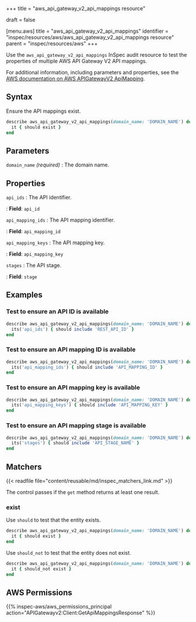 +++
title = "aws_api_gateway_v2_api_mappings resource"

draft = false


[menu.aws]
title = "aws_api_gateway_v2_api_mappings"
identifier = "inspec/resources/aws/aws_api_gateway_v2_api_mappings resource"
parent = "inspec/resources/aws"
+++

Use the `aws_api_gateway_v2_api_mappings` InSpec audit resource to test the properties of multiple AWS API Gateway V2 API mappings.

For additional information, including parameters and properties, see the [AWS documentation on AWS APIGatewayV2 ApiMapping](https://docs.aws.amazon.com/AWSCloudFormation/latest/UserGuide/aws-resource-apigatewayv2-apimapping.html).

## Syntax

Ensure the API mappings exist.

```ruby
describe aws_api_gateway_v2_api_mappings(domain_name: 'DOMAIN_NAME') do
  it { should exist }
end
```

## Parameters

`domain_name` _(required)_
: The domain name.

## Properties

`api_ids`
: The API identifier.

: **Field**: `api_id`

`api_mapping_ids`
: The API mapping identifier.

: **Field**: `api_mapping_id`

`api_mapping_keys`
: The API mapping key.

: **Field**: `api_mapping_key`

`stages`
: The API stage.

: **Field**: `stage`

## Examples

### Test to ensure an API ID is available

```ruby
describe aws_api_gateway_v2_api_mappings(domain_name: 'DOMAIN_NAME') do
  its('api_ids') { should include 'REST_API_ID' }
end
```

### Test to ensure an API mapping ID is available

```ruby
describe aws_api_gateway_v2_api_mappings(domain_name: 'DOMAIN_NAME') do
  its('api_mapping_ids') { should include 'API_MAPPING_ID' }
end
```

### Test to ensure an API mapping key is available

```ruby
describe aws_api_gateway_v2_api_mappings(domain_name: 'DOMAIN_NAME') do
  its('api_mapping_keys') { should include 'API_MAPPING_KEY' }
end
```

### Test to ensure an API mapping stage is available

```ruby
describe aws_api_gateway_v2_api_mappings(domain_name: 'DOMAIN_NAME') do
  its('stages') { should include 'API_STAGE_NAME' }
end
```

## Matchers

{{< readfile file="content/reusable/md/inspec_matchers_link.md" >}}

The control passes if the `get` method returns at least one result.

### exist

Use `should` to test that the entity exists.

```ruby
describe aws_api_gateway_v2_api_mappings(domain_name: 'DOMAIN_NAME') do
  it { should exist }
end
```

Use `should_not` to test that the entity does not exist.

```ruby
describe aws_api_gateway_v2_api_mappings(domain_name: 'DOMAIN_NAME') do
  it { should_not exist }
end
```

## AWS Permissions

{{% inspec-aws/aws_permissions_principal action="APIGatewayv2:Client:GetApiMappingsResponse" %}}
